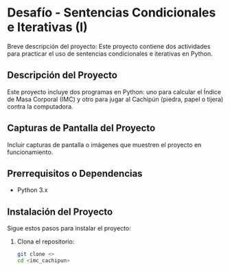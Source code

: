 # Desafío - Sentencias Condicionales e Iterativas (I)

Breve descripción del proyecto: Este proyecto contiene dos actividades para practicar el uso de sentencias condicionales e iterativas en Python.

## Descripción del Proyecto

Este proyecto incluye dos programas en Python: uno para calcular el Índice de Masa Corporal (IMC) y otro para jugar al Cachipún (piedra, papel o tijera) contra la computadora.

## Capturas de Pantalla del Proyecto

Incluir capturas de pantalla o imágenes que muestren el proyecto en funcionamiento.

## Prerrequisitos o Dependencias

- Python 3.x

## Instalación del Proyecto

Sigue estos pasos para instalar el proyecto:

1. Clona el repositorio:
   ```bash
   git clone <>
   cd <imc_cachipun>

